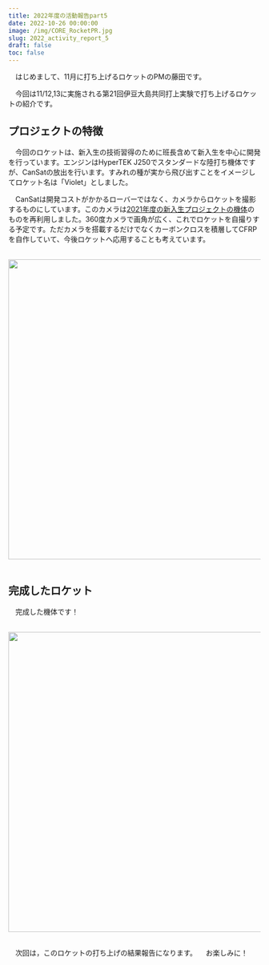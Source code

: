 ```yaml
---
title: 2022年度の活動報告part5
date: 2022-10-26 00:00:00
image: /img/CORE_RocketPR.jpg
slug: 2022_activity_report_5
draft: false
toc: false
---
```


　はじめまして、11月に打ち上げるロケットのPMの藤田です。

　今回は11/12,13に実施される第21回伊豆大島共同打上実験で打ち上げるロケットの紹介です。

## プロジェクトの特徴
　今回のロケットは、新入生の技術習得のために班長含めて新入生を中心に開発を行っています。エンジンはHyperTEK J250でスタンダードな陸打ち機体ですが、CanSatの放出を行います。すみれの種が実から飛び出すことをイメージしてロケット名は「Violet」としました。

　CanSatは開発コストがかかるローバーではなく、カメラからロケットを撮影するものにしています。このカメラは[2021年度の新入生プロジェクトの機体](https://www.corerocket.net/blog/2021_activity_report_p2/)のものを再利用しました。360度カメラで画角が広く、これでロケットを自撮りする予定です。ただカメラを搭載するだけでなくカーボンクロスを積層してCFRPを自作していて、今後ロケットへ応用することも考えています。

<br>
<div style = "text-align: center"><img src = "/img/2022_activity_report_5/CanSat.png" width = "600"></div>
<br>

## 完成したロケット

　完成した機体です！

<br>
<div style = "text-align: center"><img src = "/img/2022_activity_report_5/rocket.jpg" width = "600"></div>
<br>

　次回は，このロケットの打ち上げの結果報告になります。
　お楽しみに！
